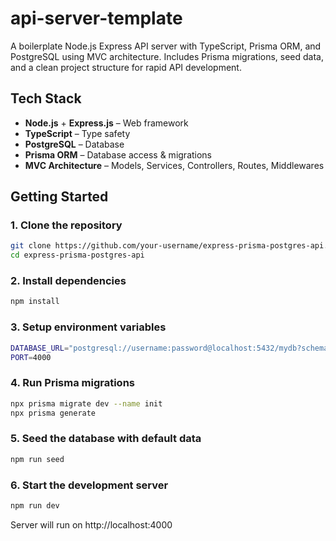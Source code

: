 # api-server-template
A boilerplate Node.js Express API server with TypeScript, Prisma ORM, and PostgreSQL using MVC architecture. Includes Prisma migrations, seed data, and a clean project structure for rapid API development.

## Tech Stack
- **Node.js** + **Express.js** – Web framework
- **TypeScript** – Type safety
- **PostgreSQL** – Database
- **Prisma ORM** – Database access & migrations
- **MVC Architecture** – Models, Services, Controllers, Routes, Middlewares

## Getting Started

### 1. Clone the repository
```bash
git clone https://github.com/your-username/express-prisma-postgres-api.git
cd express-prisma-postgres-api
```

### 2. Install dependencies
```bash
npm install
```

### 3. Setup environment variables
```bash
DATABASE_URL="postgresql://username:password@localhost:5432/mydb?schema=public"
PORT=4000
```

### 4. Run Prisma migrations
```bash
npx prisma migrate dev --name init
npx prisma generate
```

### 5. Seed the database with default data
```bash
npm run seed
```

### 6. Start the development server
```bash
npm run dev
```

Server will run on http://localhost:4000
